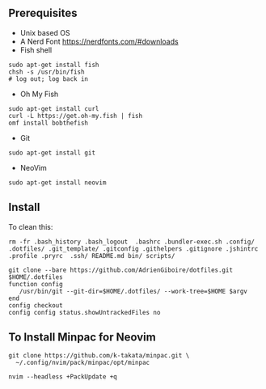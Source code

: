 ## Prerequisites

* Unix based OS
* A Nerd Font https://nerdfonts.com/#downloads
* Fish shell
```
sudo apt-get install fish
chsh -s /usr/bin/fish
# log out; log back in
```
* Oh My Fish
```
sudo apt-get install curl
curl -L https://get.oh-my.fish | fish
omf install bobthefish
```
* Git
```
sudo apt-get install git
```
* NeoVim
```
sudo apt-get install neovim
```

## Install

To clean this:

```
rm -fr .bash_history .bash_logout  .bashrc .bundler-exec.sh .config/ .dotfiles/ .git_template/ .gitconfig .githelpers .gitignore .jshintrc .profile .pryrc  .ssh/ README.md bin/ scripts/
```

```
git clone --bare https://github.com/AdrienGiboire/dotfiles.git $HOME/.dotfiles
function config
   /usr/bin/git --git-dir=$HOME/.dotfiles/ --work-tree=$HOME $argv
end
config checkout
config config status.showUntrackedFiles no
```

## To Install Minpac for Neovim

```
git clone https://github.com/k-takata/minpac.git \
  ~/.config/nvim/pack/minpac/opt/minpac

nvim --headless +PackUpdate +q
```
